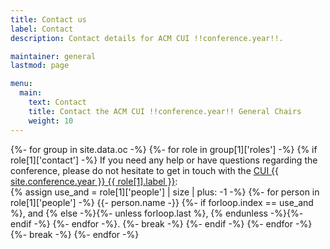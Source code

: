 ```yaml
---
title: Contact us
label: Contact
description: Contact details for ACM CUI !!conference.year!!.

maintainer: general
lastmod: page

menu:
  main:
    text: Contact
    title: Contact the ACM CUI !!conference.year!! General Chairs
    weight: 10
---
```



<p>
{%- for group in site.data.oc -%}
    {%- for role in group[1]['roles'] -%}
        {% if role[1]['contact'] -%}
			If you need any help or have questions regarding the conference, please do not hesitate to get in touch with the <a href="{{ role[1].email }}" title="Send an email to the CUI {{ site.conference.year }} {{ role[1].label }}">CUI {{ site.conference.year }} {{ role[1].label }}</a>: <br>
			{% assign use_and = role[1]['people'] | size | plus: -1 -%}
			{%- for person in role[1]['people'] -%}
				{{- person.name -}}
				{%- if forloop.index == use_and %}, and {% else -%}{%- unless forloop.last %}, {% endunless -%}{%- endif -%}
			{%- endfor -%}.
            {%- break -%}
        {%- endif -%}
    {%- endfor -%}
	{%- break -%}
{%- endfor -%}
</p>